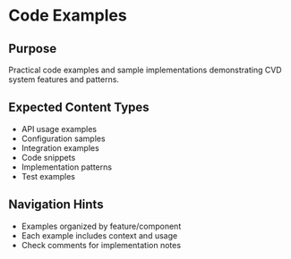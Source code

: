 # Code Examples

## Purpose
Practical code examples and sample implementations demonstrating CVD system features and patterns.

## Expected Content Types
- API usage examples
- Configuration samples
- Integration examples
- Code snippets
- Implementation patterns
- Test examples

## Navigation Hints
- Examples organized by feature/component
- Each example includes context and usage
- Check comments for implementation notes